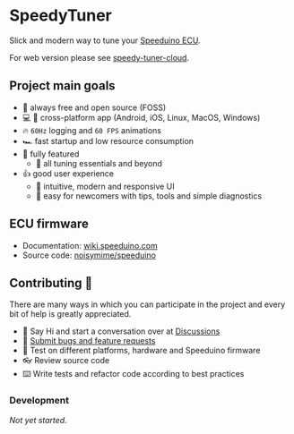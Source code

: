 # SpeedyTuner

Slick and modern way to tune your [Speeduino ECU](https://speeduino.com/).

For web version please see [speedy-tuner-cloud](https://github.com/speedy-tuner/speedy-tuner-cloud).

## Project main goals

- 🚀 always free and open source (FOSS)
- 💻 📱 cross-platform app (Android, iOS, Linux, MacOS, Windows)
- 🔥 `60Hz` logging and `60 FPS` animations
- 🏎 fast startup and low resource consumption
- 👏 fully featured
  - 🚗 all tuning essentials and beyond
- 👍 good user experience
  - 💎 intuitive, modern and responsive UI
  - 👶 easy for newcomers with tips, tools and simple diagnostics

## ECU firmware

- Documentation: [wiki.speeduino.com](https://wiki.speeduino.com/)
- Source code: [noisymime/speeduino](https://github.com/noisymime/speeduino)

## Contributing 🤝

There are many ways in which you can participate in the project and every bit of help is greatly appreciated.

- 👋 Say Hi and start a conversation over at [Discussions](https://github.com/speedy-tuner/speedy-tuner/discussions)
- 🐞 [Submit bugs and feature requests](https://github.com/speedy-tuner/speedy-tuner/issues)
- 🧪 Test on different platforms, hardware and Speeduino firmware
- 👓 Review source code
- ⌨️ Write tests and refactor code according to best practices

### Development

*Not yet started.*
